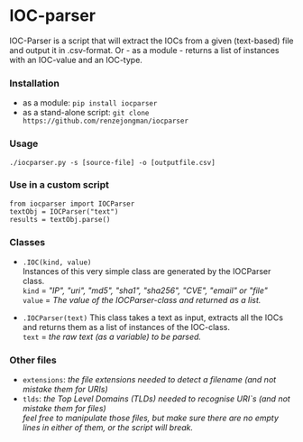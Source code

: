 # IOC-parser 
IOC-Parser is a script that will extract the IOCs from a given (text-based) file and output it in .csv-format. Or - as a module - returns a list of instances with an IOC-value and an IOC-type.

### Installation 
* as a module: `pip install iocparser`
* as a stand-alone script: `git clone https://github.com/renzejongman/iocparser`

### Usage 
`./iocparser.py -s [source-file] -o [outputfile.csv]`

### Use in a custom script
```
from iocparser import IOCParser
textObj = IOCParser("text")
results = textObj.parse()
```

### Classes 
* `.IOC(kind, value)` </br>
Instances of this very simple class are generated by the IOCParser class. </br>
`kind` 	= _"IP", "uri", "md5", "sha1", "sha256", "CVE", "email" or "file"_ </br>
`value`	= _The value of the IOCParser-class and returned as a list._ </br>

* `.IOCParser(text)`
This class takes a text as input, extracts all the IOCs and returns them as a list of instances of the IOC-class. </br>
`text` 	= _the raw text (as a variable) to be parsed._ </br>

### Other files
* `extensions`:	_the file extensions needed to detect a filename (and not mistake them for URIs)_
* `tlds`:		_the Top Level Domains (TLDs) needed to recognise URI`s (and not mistake them for files)_ </br>
_feel free to manipulate those files, but make sure there are no empty lines in either of them, or the script will break._